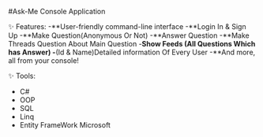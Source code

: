 #Ask-Me
Console Application 

✨ Features:
-**User-friendly command-line interface
-**Login In & Sign Up
-**Make Question(Anonymous Or Not)
-**Answer Question
-**Make Threads Question About Main Question
-**Show Feeds (All Questions Which has Answer)
-**(Id & Name)Detailed information Of Every User
-**And more, all from your console!

✨ Tools:
- C#
- OOP
- SQL
- Linq
- Entity FrameWork Microsoft 
